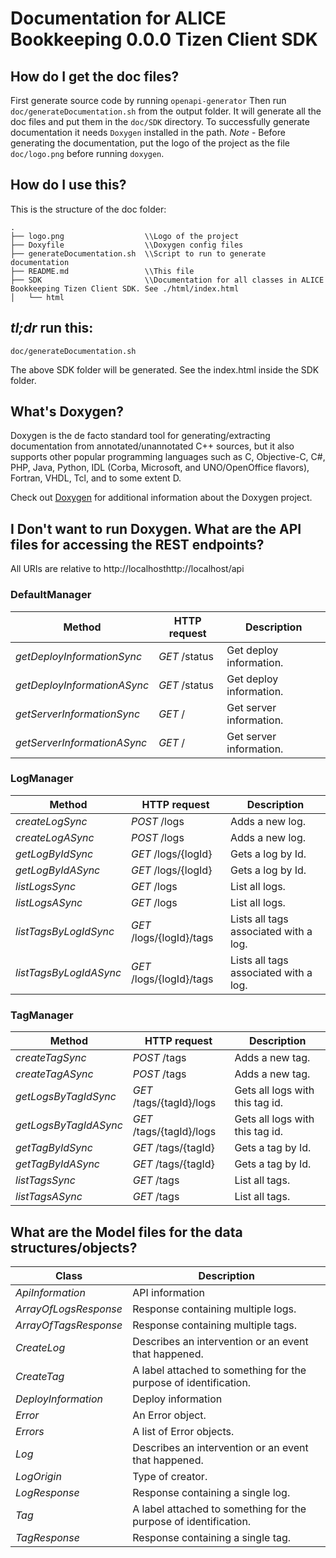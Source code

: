 # Documentation for ALICE Bookkeeping 0.0.0 Tizen Client SDK

## How do I get the doc files?
First generate source code by running `openapi-generator`
Then run `doc/generateDocumentation.sh` from the output folder. It will generate all the doc files and put them in the `doc/SDK` directory.
To successfully generate documentation it needs `Doxygen` installed in the path.
*Note* - Before generating the documentation, put the logo of the project as the file `doc/logo.png` before running `doxygen`.


## How do I use this?
This is the structure of the doc folder:

```
.
├── logo.png                  \\Logo of the project
├── Doxyfile                  \\Doxygen config files
├── generateDocumentation.sh  \\Script to run to generate documentation
├── README.md                 \\This file
├── SDK                       \\Documentation for all classes in ALICE Bookkeeping Tizen Client SDK. See ./html/index.html
│   └── html

```

## *tl;dr* run this:

```
doc/generateDocumentation.sh
```

The above SDK folder will be generated. See the index.html inside the SDK folder.


## What's Doxygen?
Doxygen is the de facto standard tool for generating/extracting documentation from annotated/unannotated C++ sources, but it also supports other popular programming languages such as C, Objective-C, C#, PHP, Java, Python, IDL (Corba, Microsoft, and UNO/OpenOffice flavors), Fortran, VHDL, Tcl, and to some extent D.

Check out [Doxygen](https://www.doxygen.org/) for additional information about the Doxygen project.

## I Don't want to run Doxygen. What are the API files for accessing the REST endpoints?
All URIs are relative to http://localhosthttp://localhost/api

### DefaultManager
Method | HTTP request | Description
------------- | ------------- | -------------
*getDeployInformationSync* | *GET* /status | Get deploy information.
*getDeployInformationASync* | *GET* /status | Get deploy information.
*getServerInformationSync* | *GET* / | Get server information.
*getServerInformationASync* | *GET* / | Get server information.

### LogManager
Method | HTTP request | Description
------------- | ------------- | -------------
*createLogSync* | *POST* /logs | Adds a new log.
*createLogASync* | *POST* /logs | Adds a new log.
*getLogByIdSync* | *GET* /logs/{logId} | Gets a log by Id.
*getLogByIdASync* | *GET* /logs/{logId} | Gets a log by Id.
*listLogsSync* | *GET* /logs | List all logs.
*listLogsASync* | *GET* /logs | List all logs.
*listTagsByLogIdSync* | *GET* /logs/{logId}/tags | Lists all tags associated with a log.
*listTagsByLogIdASync* | *GET* /logs/{logId}/tags | Lists all tags associated with a log.

### TagManager
Method | HTTP request | Description
------------- | ------------- | -------------
*createTagSync* | *POST* /tags | Adds a new tag.
*createTagASync* | *POST* /tags | Adds a new tag.
*getLogsByTagIdSync* | *GET* /tags/{tagId}/logs | Gets all logs with this tag id.
*getLogsByTagIdASync* | *GET* /tags/{tagId}/logs | Gets all logs with this tag id.
*getTagByIdSync* | *GET* /tags/{tagId} | Gets a tag by Id.
*getTagByIdASync* | *GET* /tags/{tagId} | Gets a tag by Id.
*listTagsSync* | *GET* /tags | List all tags.
*listTagsASync* | *GET* /tags | List all tags.


## What are the Model files for the data structures/objects?
Class | Description
------------- | -------------
 *ApiInformation* | API information
 *ArrayOfLogsResponse* | Response containing multiple logs.
 *ArrayOfTagsResponse* | Response containing multiple tags.
 *CreateLog* | Describes an intervention or an event that happened.
 *CreateTag* | A label attached to something for the purpose of identification.
 *DeployInformation* | Deploy information
 *Error* | An Error object.
 *Errors* | A list of Error objects.
 *Log* | Describes an intervention or an event that happened.
 *LogOrigin* | Type of creator.
 *LogResponse* | Response containing a single log.
 *Tag* | A label attached to something for the purpose of identification.
 *TagResponse* | Response containing a single tag.

